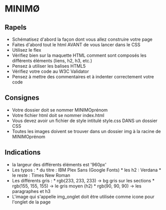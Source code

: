 # MINIMØ

## Rapels

- Schématisez d'abord la façon dont vous allez construire votre page
- Faites d'abord tout le html AVANT de vous lancer dans le CSS
- Utilisez le flex
- Vérifiez bien sur la maquette HTML comment sont composés les différents éléments (liens, h2, h3, etc.)
- Pensez à utiliser les balises HTML5
- Vérifiez votre code au W3C Validator
- Pensez à mettre des commentaires et à indenter correctement votre code

## Consignes

- Votre dossier doit se nommer MINIMOprénom
- Votre fichier html doit se nommer index.html
- Vous devez avoir un fichier de style intitulé style.css DANS un dossier CSS
- Toutes les images doivent se trouver dans un dossier img à la racine de MINIMOprénom

## Indications

- la largeur des différents éléments est '960px'
- Les typos : 
            * du titre : IBM Plex Sans (Google Fonts)
            * les h2 : Verdana
            * le reste : Times New Roman
- Les différents gris : 
            * rgb(233, 233, 233) -> bg gris sur les sections
            * rgb(155, 155, 155) -> le gris moyen (h2)
            * rgb(90, 90, 90) -> les paragraphes et h3
- L'image qui s'appelle img_onglet doit être utilisée comme icone pour l'onglet de la page